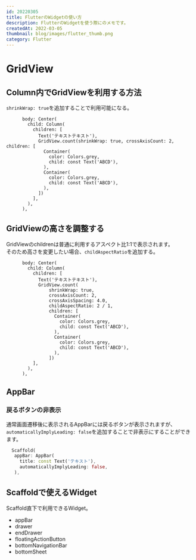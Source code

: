 ```yaml
---
id: 20220305
title: FlutterのWidgetの使い方
description: FlutterのWidgetを使う際にのメモです。
createdAt: 2022-03-05
thumbnail: blog/images/flutter_thumb.png
category: Flutter
---
```


# GridView
## Column内でGridViewを利用する方法
`shrinkWrap: true`を追加することで利用可能になる。

```
      body: Center(
        child: Column(
          children: [
            Text('テキストテキスト'),
            GridView.count(shrinkWrap: true, crossAxisCount: 2, children: [
              Container(
                color: Colors.grey,
                child: const Text('ABCD'),
              ),
              Container(
                color: Colors.grey,
                child: const Text('ABCD'),
              ),
            ])
          ],
        ),
      ),
```

## GridViewの高さを調整する
GridViewのchildrenは普通に利用するアスペクト比1:1で表示されます。  
そのため高さを変更したい場合、`childAspectRatio`を追加する。

```
      body: Center(
        child: Column(
          children: [
            Text('テキストテキスト'),
            GridView.count(
                shrinkWrap: true,
                crossAxisCount: 2,
                crossAxisSpacing: 4.0,
                childAspectRatio: 2 / 1,
                children: [
                  Container(
                    color: Colors.grey,
                    child: const Text('ABCD'),
                  ),
                  Container(
                    color: Colors.grey,
                    child: const Text('ABCD'),
                  ),
                ])
          ],
        ),
      ),
```

## AppBar

### 戻るボタンの非表示
通常画面遷移後に表示されるAppBarには戻るボタンが表示されますが、  
`automaticallyImplyLeading: false`を追加することで非表示にすることができます。

```dart
  Scaffold(
   appBar: AppBar(
     title: const Text('テキスト'),
     automaticallyImplyLeading: false,
   ),
```


## Scaffoldで使えるWidget
Scaffold直下で利用できるWidget。

- appBar
- drawer
- endDrawer
- floatingActionButton
- bottomNavigationBar
- bottomSheet
